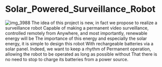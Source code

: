 # Solar_Powered_Surveillance_Robot

![img_3988](https://user-images.githubusercontent.com/26909261/29425199-4f5e29ce-837a-11e7-97ce-566289ad2b4a.JPG)
The idea of ​​this project is new, in fact we propose to realize a surveillance robot
Capable of making a permanent video surveillance, controlled remotely from
Anywhere, and most importantly, renewable energy will be
The importance of this energy and especially the solar energy, it is simple to design this robot
With rechargeable batteries via a solar panel. Indeed, we want to keep a rhythm of
Permanent operation, allowing the robot to be operated as long as possible without
That there is no need to stop to charge its batteries from a power source.

